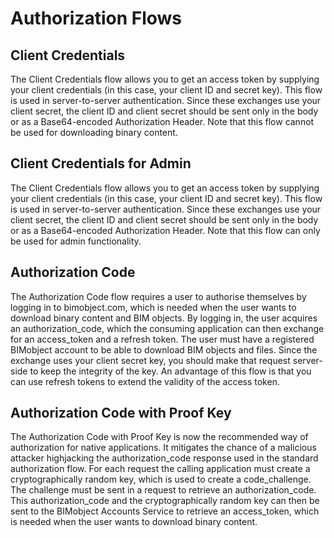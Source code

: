 # Authorization Flows

## Client Credentials
The Client Credentials flow allows you to get an access token by supplying your client credentials (in this case, your client ID and secret key). This flow is used in server-to-server authentication. Since these exchanges use your client secret, the client ID and client secret should be sent only in the body or as a Base64-encoded Authorization Header. Note that this flow cannot be used for downloading binary content.

## Client Credentials for Admin
The Client Credentials flow allows you to get an access token by supplying your client credentials (in this case, your client ID and secret key). This flow is used in server-to-server authentication. Since these exchanges use your client secret, the client ID and client secret should be sent only in the body or as a Base64-encoded Authorization Header. Note that this flow can only be used for admin functionality.

## Authorization Code
The Authorization Code flow requires a user to authorise themselves by logging in to bimobject.com, which is needed when the user wants to download binary content and BIM objects. By logging in, the user acquires an authorization_code, which the consuming application can then exchange for an access_token and a refresh token. The user must have a registered BIMobject account to be able to download BIM objects and files. Since the exchange uses your client secret key, you should make that request server-side to keep the integrity of the key. An advantage of this flow is that you can use refresh tokens to extend the validity of the access token.

## Authorization Code with Proof Key
The Authorization Code with Proof Key is now the recommended way of authorization for native applications. It mitigates the chance of a malicious attacker highjacking the authorization_code response used in the standard authorization flow. For each request the calling application must create a cryptographically random key, which is used to create a code_challenge. The challenge must be sent in a request to retrieve an authorization_code. This authorization_code and the cryptographically random key can then be sent to the BIMobject Accounts Service to retrieve an access_token, which is needed when the user wants to download binary content.
